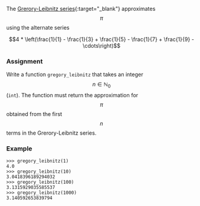 The [Grerory-Leibnitz series](https://en.wikipedia.org/wiki/Leibniz_formula_for_%CF%80){:target="_blank"} approximates $$\pi$$ using the alternate series

$$4 * \left(\frac{1}{1} - \frac{1}{3} + \frac{1}{5} - \frac{1}{7} + \frac{1}{9} - \cdots\right)$$


### Assignment

Write a function `gregory_leibnitz` that takes an integer $$n \in \mathbb{N}_0$$ (`int`). The function must return the approximation for $$\pi$$ obtained from the first $$n$$ terms in the Grerory-Leibnitz series.


### Example

```console?lang=python&prompt=>>>
>>> gregory_leibnitz(1)
4.0
>>> gregory_leibnitz(10)
3.0418396189294032
>>> gregory_leibnitz(100)
3.1315929035585537
>>> gregory_leibnitz(1000)
3.140592653839794
```
